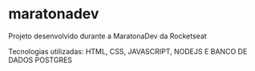 # maratonadev

Projeto desenvolvido durante a MaratonaDev da Rocketseat

Tecnologias utilizadas: HTML, CSS, JAVASCRIPT, NODEJS E BANCO DE DADOS POSTGRES
